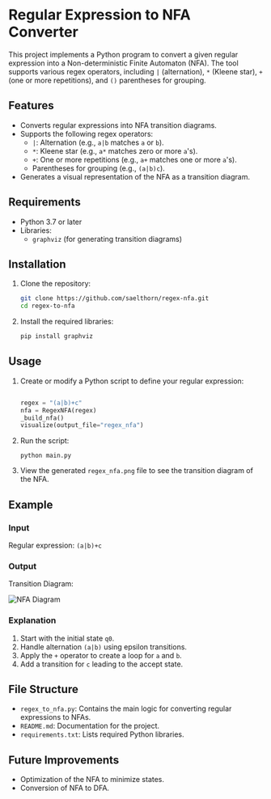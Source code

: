 # Regular Expression to NFA Converter

This project implements a Python program to convert a given regular expression into a Non-deterministic Finite Automaton (NFA). The tool supports various regex operators, including `|` (alternation), `*` (Kleene star), `+` (one or more repetitions), and `()` parentheses for grouping.

## Features
- Converts regular expressions into NFA transition diagrams.
- Supports the following regex operators:
  - `|`: Alternation (e.g., `a|b` matches `a` or `b`).
  - `*`: Kleene star (e.g., `a*` matches zero or more `a`'s).
  - `+`: One or more repetitions (e.g., `a+` matches one or more `a`'s).
  - Parentheses for grouping (e.g., `(a|b)c`).
- Generates a visual representation of the NFA as a transition diagram.

## Requirements
- Python 3.7 or later
- Libraries:
  - `graphviz` (for generating transition diagrams)

## Installation
1. Clone the repository:
   ```bash
   git clone https://github.com/saelthorn/regex-nfa.git
   cd regex-to-nfa
   ```
2. Install the required libraries:
   ```bash
   pip install graphviz
   ```

## Usage
1. Create or modify a Python script to define your regular expression:
   ```python

   regex = "(a|b)+c"
   nfa = RegexNFA(regex)
   _build_nfa()
   visualize(output_file="regex_nfa")
   ```
2. Run the script:
   ```
   python main.py
   ```
3. View the generated `regex_nfa.png` file to see the transition diagram of the NFA.


## Example
### Input
Regular expression: `(a|b)+c`

### Output
Transition Diagram:

![NFA Diagram](nfa_diagram.png)

### Explanation
1. Start with the initial state `q0`.
2. Handle alternation `(a|b)` using epsilon transitions.
3. Apply the `+` operator to create a loop for `a` and `b`.
4. Add a transition for `c` leading to the accept state.

## File Structure
- `regex_to_nfa.py`: Contains the main logic for converting regular expressions to NFAs.
- `README.md`: Documentation for the project.
- `requirements.txt`: Lists required Python libraries.

## Future Improvements
- Optimization of the NFA to minimize states.
- Conversion of NFA to DFA.



